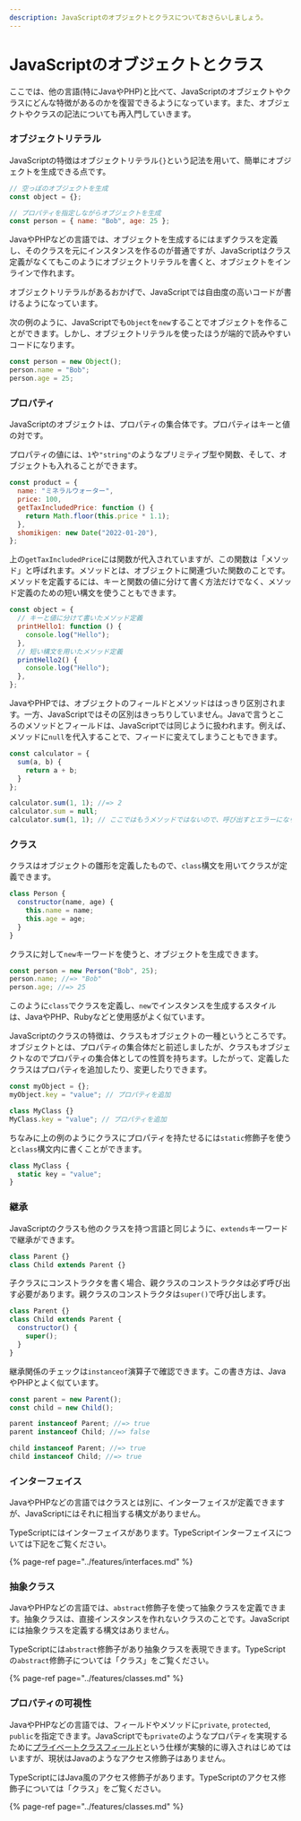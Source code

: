 ```yaml
---
description: JavaScriptのオブジェクトとクラスについておさらいしましょう。
---
```


# JavaScriptのオブジェクトとクラス

ここでは、他の言語\(特にJavaやPHP\)と比べて、JavaScriptのオブジェクトやクラスにどんな特徴があるのかを復習できるようになっています。また、オブジェクトやクラスの記法についても再入門していきます。

### オブジェクトリテラル

JavaScriptの特徴はオブジェクトリテラル`{}`という記法を用いて、簡単にオブジェクトを生成できる点です。

```javascript
// 空っぽのオブジェクトを生成
const object = {};

// プロパティを指定しながらオブジェクトを生成
const person = { name: "Bob", age: 25 };
```

JavaやPHPなどの言語では、オブジェクトを生成するにはまずクラスを定義し、そのクラスを元にインスタンスを作るのが普通ですが、JavaScriptはクラス定義がなくてもこのようにオブジェクトリテラルを書くと、オブジェクトをインラインで作れます。

オブジェクトリテラルがあるおかげで、JavaScriptでは自由度の高いコードが書けるようになっています。

次の例のように、JavaScriptでも`Object`を`new`することでオブジェクトを作ることができます。しかし、オブジェクトリテラルを使ったほうが端的で読みやすいコードになります。

```javascript
const person = new Object();
person.name = "Bob";
person.age = 25;
```

### プロパティ

JavaScriptのオブジェクトは、プロパティの集合体です。プロパティはキーと値の対です。

プロパティの値には、`1`や`"string"`のようなプリミティブ型や関数、そして、オブジェクトも入れることができます。

```javascript
const product = {
  name: "ミネラルウォーター",
  price: 100,
  getTaxIncludedPrice: function () {
    return Math.floor(this.price * 1.1);
  },
  shomikigen: new Date("2022-01-20"),
};
```

上の`getTaxIncludedPrice`には関数が代入されていますが、この関数は「メソッド」と呼ばれます。メソッドとは、オブジェクトに関連づいた関数のことです。メソッドを定義するには、キーと関数の値に分けて書く方法だけでなく、メソッド定義のための短い構文を使うこともできます。

```javascript
const object = {
  // キーと値に分けて書いたメソッド定義
  printHello1: function () {
    console.log("Hello");
  },
  // 短い構文を用いたメソッド定義
  printHello2() {
    console.log("Hello");
  },
};
```

JavaやPHPでは、オブジェクトのフィールドとメソッドははっきり区別されます。一方、JavaScriptではその区別はきっちりしていません。Javaで言うところのメソッドとフィールドは、JavaScriptでは同じように扱われます。例えば、メソッドに`null`を代入することで、フィードに変えてしまうこともできます。

```javascript
const calculator = {
  sum(a, b) {
    return a + b;
  }
};

calculator.sum(1, 1); //=> 2
calculator.sum = null;
calculator.sum(1, 1); // ここではもうメソッドではないので、呼び出すとエラーになります
```

### クラス

クラスはオブジェクトの雛形を定義したもので、`class`構文を用いてクラスが定義できます。

```javascript
class Person {
  constructor(name, age) {
    this.name = name;
    this.age = age;
  }
}
```

クラスに対して`new`キーワードを使うと、オブジェクトを生成できます。

```javascript
const person = new Person("Bob", 25);
person.name; //=> "Bob"
person.age; //=> 25
```

このように`class`でクラスを定義し、`new`でインスタンスを生成するスタイルは、JavaやPHP、Rubyなどと使用感がよく似ています。

JavaScriptのクラスの特徴は、クラスもオブジェクトの一種というところです。オブジェクトとは、プロパティの集合体だと前述しましたが、クラスもオブジェクトなのでプロパティの集合体としての性質を持ちます。したがって、定義したクラスはプロパティを追加したり、変更したりできます。

```javascript
const myObject = {};
myObject.key = "value"; // プロパティを追加

class MyClass {}
MyClass.key = "value"; // プロパティを追加
```

ちなみに上の例のようにクラスにプロパティを持たせるには`static`修飾子を使うと`class`構文内に書くことができます。

```javascript
class MyClass {
  static key = "value";
}
```

### 継承

JavaScriptのクラスも他のクラスを持つ言語と同じように、`extends`キーワードで継承ができます。

```javascript
class Parent {}
class Child extends Parent {}
```

子クラスにコンストラクタを書く場合、親クラスのコンストラクタは必ず呼び出す必要があります。親クラスのコンストラクタは`super()`で呼び出します。

```javascript
class Parent {}
class Child extends Parent {
  constructor() {
    super();
  }
}
```

継承関係のチェックは`instanceof`演算子で確認できます。この書き方は、JavaやPHPとよく似ています。

```javascript
const parent = new Parent();
const child = new Child();

parent instanceof Parent; //=> true
parent instanceof Child; //=> false

child instanceof Parent; //=> true
child instanceof Child; //=> true
```

### インターフェイス

JavaやPHPなどの言語ではクラスとは別に、インターフェイスが定義できますが、JavaScriptにはそれに相当する構文がありません。

TypeScriptにはインターフェイスがあります。TypeScriptインターフェイスについては下記をご覧ください。

{% page-ref page="../features/interfaces.md" %}

### 抽象クラス

JavaやPHPなどの言語では、`abstract`修飾子を使って抽象クラスを定義できます。抽象クラスは、直接インスタンスを作れないクラスのことです。JavaScriptには抽象クラスを定義する構文はありません。

TypeScriptには`abstract`修飾子があり抽象クラスを表現できます。TypeScriptの`abstract`修飾子については「クラス」をご覧ください。

{% page-ref page="../features/classes.md" %}

### プロパティの可視性

JavaやPHPなどの言語では、フィールドやメソッドに`private`, `protected`, `public`を指定できます。JavaScriptでも`private`のようなプロパティを実現するために[プライベートクラスフィールド](https://developer.mozilla.org/ja/docs/Web/JavaScript/Reference/Classes/Private_class_fields)という仕様が実験的に導入されはじめてはいますが、現状はJavaのようなアクセス修飾子はありません。

TypeScriptにはJava風のアクセス修飾子があります。TypeScriptのアクセス修飾子については「クラス」をご覧ください。

{% page-ref page="../features/classes.md" %}

